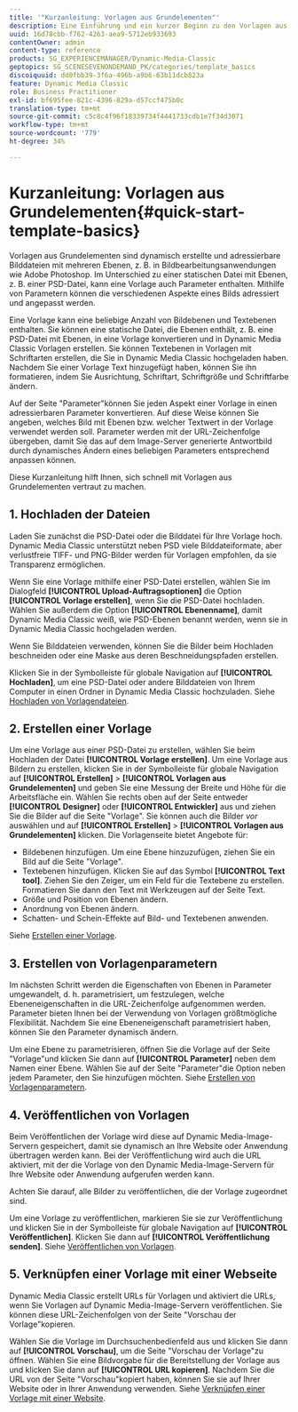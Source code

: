 ```yaml
---
title: '"Kurzanleitung: Vorlagen aus Grundelementen"'
description: Eine Einführung und ein kurzer Beginn zu den Vorlagen aus Grundelementen, die Ihnen helfen, sich schnell aufzumachen.
uuid: 16d78cbb-f762-4263-aea9-5712eb933693
contentOwner: admin
content-type: reference
products: SG_EXPERIENCEMANAGER/Dynamic-Media-Classic
geptopics: SG_SCENESEVENONDEMAND_PK/categories/template_basics
discoiquuid: dd0fbb39-3f6a-496b-a9b6-63b11dcb823a
feature: Dynamic Media Classic
role: Business Practitioner
exl-id: bf695fee-821c-4396-829a-d57ccf475b0c
translation-type: tm+mt
source-git-commit: c5c8c4f96f18339734f4441733cdb1e7f34d3071
workflow-type: tm+mt
source-wordcount: '779'
ht-degree: 34%

---
```


# Kurzanleitung: Vorlagen aus Grundelementen{#quick-start-template-basics}

Vorlagen aus Grundelementen sind dynamisch erstellte und adressierbare Bilddateien mit mehreren Ebenen, z. B. in Bildbearbeitungsanwendungen wie Adobe Photoshop. Im Unterschied zu einer statischen Datei mit Ebenen, z. B. einer PSD-Datei, kann eine Vorlage auch Parameter enthalten. Mithilfe von Parametern können die verschiedenen Aspekte eines Bilds adressiert und angepasst werden.

Eine Vorlage kann eine beliebige Anzahl von Bildebenen und Textebenen enthalten. Sie können eine statische Datei, die Ebenen enthält, z. B. eine PSD-Datei mit Ebenen, in eine Vorlage konvertieren und in Dynamic Media Classic Vorlagen erstellen. Sie können Textebenen in Vorlagen mit Schriftarten erstellen, die Sie in Dynamic Media Classic hochgeladen haben. Nachdem Sie einer Vorlage Text hinzugefügt haben, können Sie ihn formatieren, indem Sie Ausrichtung, Schriftart, Schriftgröße und Schriftfarbe ändern.

Auf der Seite &quot;Parameter&quot;können Sie jeden Aspekt einer Vorlage in einen adressierbaren Parameter konvertieren. Auf diese Weise können Sie angeben, welches Bild mit Ebenen bzw. welcher Textwert in der Vorlage verwendet werden soll. Parameter werden mit der URL-Zeichenfolge übergeben, damit Sie das auf dem Image-Server generierte Antwortbild durch dynamisches Ändern eines beliebigen Parameters entsprechend anpassen können.

Diese Kurzanleitung hilft Ihnen, sich schnell mit Vorlagen aus Grundelementen vertraut zu machen.

## 1. Hochladen der Dateien

Laden Sie zunächst die PSD-Datei oder die Bilddatei für Ihre Vorlage hoch. Dynamic Media Classic unterstützt neben PSD viele Bilddateiformate, aber verlustfreie TIFF- und PNG-Bilder werden für Vorlagen empfohlen, da sie Transparenz ermöglichen.

Wenn Sie eine Vorlage mithilfe einer PSD-Datei erstellen, wählen Sie im Dialogfeld **[!UICONTROL Upload-Auftragsoptionen]** die Option **[!UICONTROL Vorlage erstellen]**, wenn Sie die PSD-Datei hochladen. Wählen Sie außerdem die Option **[!UICONTROL Ebenenname]**, damit Dynamic Media Classic weiß, wie PSD-Ebenen benannt werden, wenn sie in Dynamic Media Classic hochgeladen werden.

Wenn Sie Bilddateien verwenden, können Sie die Bilder beim Hochladen beschneiden oder eine Maske aus deren Beschneidungspfaden erstellen.

Klicken Sie in der Symbolleiste für globale Navigation auf **[!UICONTROL Hochladen]**, um eine PSD-Datei oder andere Bilddateien von Ihrem Computer in einen Ordner in Dynamic Media Classic hochzuladen. Siehe [Hochladen von Vorlagendateien](uploading-template-files.md#uploading_template_files).

## 2. Erstellen einer Vorlage

Um eine Vorlage aus einer PSD-Datei zu erstellen, wählen Sie beim Hochladen der Datei **[!UICONTROL Vorlage erstellen]**. Um eine Vorlage aus Bildern zu erstellen, klicken Sie in der Symbolleiste für globale Navigation auf **[!UICONTROL Erstellen]** > **[!UICONTROL Vorlagen aus Grundelementen]** und geben Sie eine Messung der Breite und Höhe für die Arbeitsfläche ein. Wählen Sie rechts oben auf der Seite entweder **[!UICONTROL Designer]** oder **[!UICONTROL Entwickler]** aus und ziehen Sie die Bilder auf die Seite &quot;Vorlage&quot;. Sie können auch die Bilder *vor* auswählen und auf **[!UICONTROL Erstellen]** > **[!UICONTROL Vorlagen aus Grundelementen]** klicken. Die Vorlagenseite bietet Angebote für:

* Bildebenen hinzufügen. Um eine Ebene hinzuzufügen, ziehen Sie ein Bild auf die Seite &quot;Vorlage&quot;.
* Textebenen hinzufügen. Klicken Sie auf das Symbol **[!UICONTROL Text tool]**. Ziehen Sie den Zeiger, um ein Feld für die Textebene zu erstellen. Formatieren Sie dann den Text mit Werkzeugen auf der Seite Text.
* Größe und Position von Ebenen ändern.
* Anordnung von Ebenen ändern.
* Schatten- und Schein-Effekte auf Bild- und Textebenen anwenden. 

Siehe [Erstellen einer Vorlage](creating-template.md#creating_a_template).

## 3. Erstellen von Vorlagenparametern

Im nächsten Schritt werden die Eigenschaften von Ebenen in Parameter umgewandelt, d. h. parametrisiert, um festzulegen, welche Ebeneneigenschaften in die URL-Zeichenfolge aufgenommen werden. Parameter bieten Ihnen bei der Verwendung von Vorlagen größtmögliche Flexibilität. Nachdem Sie eine Ebeneneigenschaft parametrisiert haben, können Sie den Parameter dynamisch ändern.

Um eine Ebene zu parametrisieren, öffnen Sie die Vorlage auf der Seite &quot;Vorlage&quot;und klicken Sie dann auf **[!UICONTROL Parameter]** neben dem Namen einer Ebene. Wählen Sie auf der Seite &quot;Parameter&quot;die Option neben jedem Parameter, den Sie hinzufügen möchten. Siehe [Erstellen von Vorlagenparametern](creating-template-parameters.md#creating_template_parameters).

## 4. Veröffentlichen von Vorlagen

Beim Veröffentlichen der Vorlage wird diese auf Dynamic Media-Image-Servern gespeichert, damit sie dynamisch an Ihre Website oder Anwendung übertragen werden kann. Bei der Veröffentlichung wird auch die URL aktiviert, mit der die Vorlage von den Dynamic Media-Image-Servern für Ihre Website oder Anwendung aufgerufen werden kann.

Achten Sie darauf, alle Bilder zu veröffentlichen, die der Vorlage zugeordnet sind.

Um eine Vorlage zu veröffentlichen, markieren Sie sie zur Veröffentlichung und klicken Sie in der Symbolleiste für globale Navigation auf **[!UICONTROL Veröffentlichen]**. Klicken Sie dann auf **[!UICONTROL Veröffentlichung senden]**. Siehe [Veröffentlichen von Vorlagen](publishing-templates.md#publishing_templates).

## 5. Verknüpfen einer Vorlage mit einer Webseite

Dynamic Media Classic erstellt URLs für Vorlagen und aktiviert die URLs, wenn Sie Vorlagen auf Dynamic Media-Image-Servern veröffentlichen. Sie können diese URL-Zeichenfolgen von der Seite &quot;Vorschau der Vorlage&quot;kopieren.

Wählen Sie die Vorlage im Durchsuchenbedienfeld aus und klicken Sie dann auf **[!UICONTROL Vorschau]**, um die Seite &quot;Vorschau der Vorlage&quot;zu öffnen. Wählen Sie eine Bildvorgabe für die Bereitstellung der Vorlage aus und klicken Sie dann auf **[!UICONTROL URL kopieren]**. Nachdem Sie die URL von der Seite &quot;Vorschau&quot;kopiert haben, können Sie sie auf Ihrer Website oder in Ihrer Anwendung verwenden. Siehe [Verknüpfen einer Vorlage mit einer Website](linking-template-web-page.md#linking_a_template_to_a_web_page).
